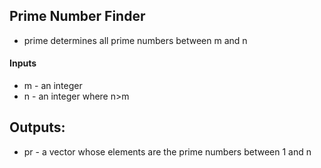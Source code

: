 ## Prime Number Finder
* prime determines all prime numbers between m and n
#### Inputs 
* m - an integer
* n - an integer where n>m
## Outputs:
* pr - a vector whose elements are the prime numbers between 1 and n
